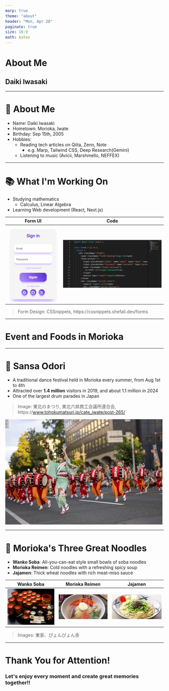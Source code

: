 ```yaml
---
marp: true
theme: "about"
header: "Mon, Apr 28"
paginate: true
size: 16:9
math: katex
---
```


<!-- _class: lead -->

# About Me
## Daiki Iwasaki

---

<!-- header: "" -->

# 👋 About Me

- Name: Daiki Iwasaki
- Hometown: Morioka, Iwate
- Birthday: Sep 15th, 2005
- Hobbies: 
  - Reading tech articles on Qiita, Zenn, Note
    - e.g. Marp, Tailwind CSS, Deep Research(Gemini)
  - Listening to music (Avicii, Marshmello, NEFFEX)

---

# 📚 What I'm Working On

- Studying mathematics
  - Calculus, Linear Algebra
- Learning Web development (React, Next.js)

| Form UI             | Code              |
| ------------------- | ----------------- |
| ![h:200](./images/form_ui.png) | ![h:200](./images/react_code.png)

> Form Design: CSSnippets, https:\//cssnippets.shefali.dev/forms

---

# Event and Foods in Morioka

<!-- _class: lead -->

---

# 🥁 Sansa Odori

- A traditional dance festival held in Morioka every summer, from Aug 1st to 4th
- Attracted over **1.4 million** visitors in 2019, and about 1.1 million in 2024
- One of the largest drum parades in Japan

> Image: 東北のまつり, 東北六県商工会議所連合会, https\://www.tohokumatsuri.jp/cate_iwate/post-265/

![bg w:600 right:50%](./images/sansa_odori.jpg)

--- 

# 🍜 Morioka's Three Great Noodles

- **Wanko Soba**: All-you-can-eat style small bowls of soba noodles
- **Morioka Reimen**: Cold noodles with a refreshing spicy soup
- **Jajamen**: Thick wheat noodles with rich meat-miso sauce

| Wanko Soba | Morioka Reimen | Jajamen |
| ---------- | ---------- | ---------- |
| ![w:300](./images/wankosoba.jpg) | ![w:300](./images/reimen.jpg) | ![w:300](./images/jajamen.jpg) |

> Images: 東家、ぴょんぴょん舎

---


# Thank You for Attention!
### Let's enjoy every moment and create great memories together!!

<!-- _class: lead -->
